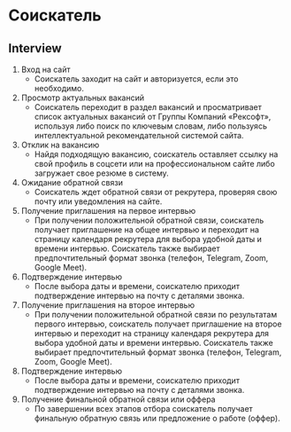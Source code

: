 # Соискатель

## Interview
1. Вход на сайт
   - Соискатель заходит на сайт и авторизуется, если это необходимо.
2. Просмотр актуальных вакансий
   - Соискатель переходит в раздел вакансий и просматривает список актуальных вакансий от Группы Компаний «Рексофт», используя либо поиск по ключевым словам, либо пользуясь интеллектуальной рекомендательной системой сайта.
3. Отклик на вакансию
   - Найдя подходящую вакансию, соискатель оставляет ссылку на свой профиль в соцсети или на профессиональном сайте либо загружает свое резюме в систему.
4. Ожидание обратной связи
   - Соискатель ждет обратной связи от рекрутера, проверяя свою почту или уведомления на сайте.
5. Получение приглашения на первое интервью
   - При получении положительной обратной связи, соискатель получает приглашение на общее интервью и переходит на страницу календаря рекрутера для выбора удобной даты и времени интервью. Соискатель также выбирает предпочтительный формат звонка (телефон, Telegram, Zoom, Google Meet).
6. Подтверждение интервью
   - После выбора даты и времени, соискателю приходит подтверждение интервью на почту с деталями звонка.
7. Получение приглашения на второе интервью
   - При получении положительной обратной связи по результатам первого интервью, соискатель получает приглашение на второе интервью и переходит на страницу календаря рекрутера для выбора удобной даты и времени интервью. Соискатель также выбирает предпочтительный формат звонка (телефон, Telegram, Zoom, Google Meet).
8. Подтверждение интервью
   - После выбора даты и времени, соискателю приходит подтверждение интервью на почту с деталями звонка.
9. Получение финальной обратной связи или оффера
   - По завершении всех этапов отбора соискатель получает финальную обратную связь или предложение о работе (оффер).